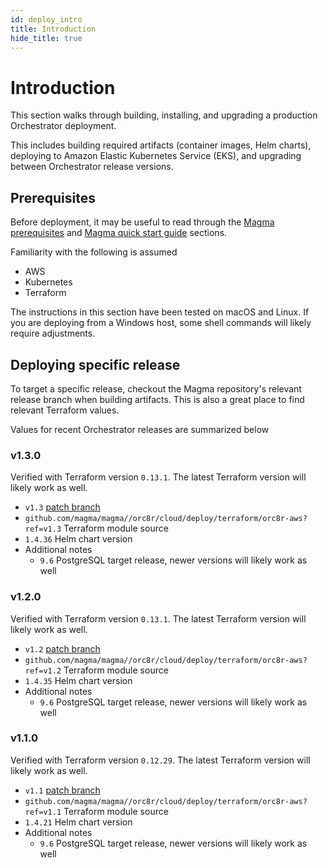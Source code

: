 ```yaml
---
id: deploy_intro
title: Introduction
hide_title: true
---
```

# Introduction

This section walks through building, installing, and upgrading a production
Orchestrator deployment.

This includes building required artifacts (container images, Helm charts),
deploying to Amazon Elastic Kubernetes Service (EKS), and upgrading between
Orchestrator release versions.

## Prerequisites

Before deployment, it may be useful to read through the
[Magma prerequisites](../basics/prerequisites.md) and
[Magma quick start guide](../basics/quick_start_guide.md) sections.

Familiarity with the following is assumed

- AWS
- Kubernetes
- Terraform

The instructions in this section have been tested on macOS and Linux. If you
are deploying from a Windows host, some shell commands will likely require
adjustments.

## Deploying specific release

To target a specific release, checkout the Magma repository's relevant release
branch when building artifacts. This is also a great place to find relevant
Terraform values.

Values for recent Orchestrator releases are summarized below

### v1.3.0
Verified with Terraform version `0.13.1`. The latest Terraform version will
likely work as well.

- `v1.3` [patch branch](https://github.com/magma/magma/tree/v1.3)
- `github.com/magma/magma//orc8r/cloud/deploy/terraform/orc8r-aws?ref=v1.3`
Terraform module source
- `1.4.36` Helm chart version
- Additional notes
    - `9.6` PostgreSQL target release, newer versions will likely work as well

### v1.2.0
Verified with Terraform version `0.13.1`. The latest Terraform version will
likely work as well.

- `v1.2` [patch branch](https://github.com/magma/magma/tree/v1.2)
- `github.com/magma/magma//orc8r/cloud/deploy/terraform/orc8r-aws?ref=v1.2`
Terraform module source
- `1.4.35` Helm chart version
- Additional notes
    - `9.6` PostgreSQL target release, newer versions will likely work as well

### v1.1.0
Verified with Terraform version `0.12.29`. The latest Terraform version will
likely work as well.

- `v1.1` [patch branch](https://github.com/magma/magma/tree/v1.1)
- `github.com/magma/magma//orc8r/cloud/deploy/terraform/orc8r-aws?ref=v1.1`
Terraform module source
- `1.4.21` Helm chart version
- Additional notes
    - `9.6` PostgreSQL target release, newer versions will likely work as well
